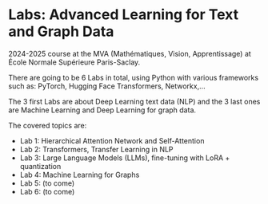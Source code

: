 # Labs: Advanced Learning for Text and Graph Data
2024-2025 course at the MVA (Mathématiques, Vision, Apprentissage) at École Normale Supérieure Paris-Saclay.

There are going to be 6 Labs in total, using Python with various frameworks such as: PyTorch, Hugging Face Transformers, Networkx,...

The 3 first Labs are about Deep Learning text data (NLP) and the 3 last ones are Machine Learning and Deep Learning for graph data.


The covered topics are:

- Lab 1: Hierarchical Attention Network and Self-Attention
- Lab 2: Transformers, Transfer Learning in NLP
- Lab 3: Large Language Models (LLMs), fine-tuning with LoRA + quantization
- Lab 4: Machine Learning for Graphs
- Lab 5: (to come)
- Lab 6: (to come)

